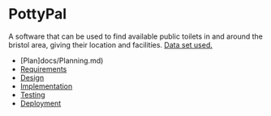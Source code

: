 # PottyPal

A software that can be used to find available public toilets in and around the bristol area, giving their location and facilities. [Data set used.](https://opendata.bristol.gov.uk/datasets/bcc::public-toilets/explore?location=51.454711%2C-2.611808%2C12.24)

* [Plan]docs/Planning.md)
* [Requirements](Requirements.md)
* [Design](Design.md)
* [Implementation](Implementation.md)
* [Testing](Testing.md)
* [Deployment](Deployment.md)
